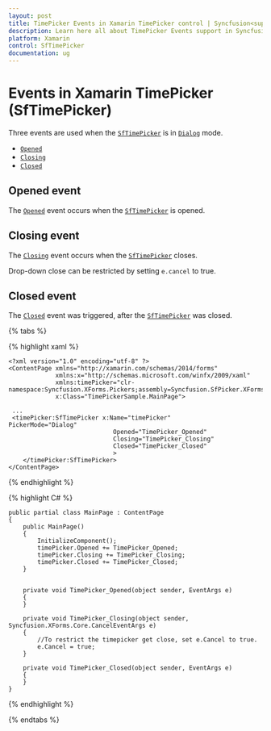 ```yaml
---
layout: post
title: TimePicker Events in Xamarin TimePicker control | Syncfusion<sup>&reg;</sup>
description: Learn here all about TimePicker Events support in Syncfusion<sup>&reg;</sup> Xamarin Time Picker (SfTimePicker) control and more.
platform: Xamarin
control: SfTimePicker
documentation: ug
---
```


# Events in Xamarin TimePicker (SfTimePicker)

Three events are used when the [`SfTimePicker`](https://help.syncfusion.com/cr/xamarin/Syncfusion.XForms.Pickers.SfTimePicker.html) is in [`Dialog`](https://help.syncfusion.com/cr/xamarin/Syncfusion.XForms.Pickers.PickerMode.html#Syncfusion_XForms_Pickers_PickerMode_Dialog) mode.

 * [`Opened`](https://help.syncfusion.com/cr/xamarin/Syncfusion.XForms.Pickers.SfTimePicker.html#Syncfusion_XForms_Pickers_SfTimePicker_Opened)
 * [`Closing`](https://help.syncfusion.com/cr/xamarin/Syncfusion.XForms.Pickers.SfTimePicker.html#Syncfusion_XForms_Pickers_SfTimePicker_Closing)
 * [`Closed`](https://help.syncfusion.com/cr/xamarin/Syncfusion.XForms.Pickers.SfTimePicker.html#Syncfusion_XForms_Pickers_SfTimePicker_Closed)

## Opened event

The [`Opened`](https://help.syncfusion.com/cr/xamarin/Syncfusion.XForms.Pickers.SfTimePicker.html#Syncfusion_XForms_Pickers_SfTimePicker_Opened) event occurs when the [`SfTimePicker`](https://help.syncfusion.com/cr/xamarin/Syncfusion.XForms.Pickers.SfTimePicker.html) is opened. 

## Closing event 

The [`Closing`](https://help.syncfusion.com/cr/xamarin/Syncfusion.XForms.Pickers.SfTimePicker.html#Syncfusion_XForms_Pickers_SfTimePicker_Closing) event occurs when the [`SfTimePicker`](https://help.syncfusion.com/cr/xamarin/Syncfusion.XForms.Pickers.SfTimePicker.html) closes.

Drop-down close can be restricted by setting `e.cancel` to true.

## Closed event

The [`Closed`](https://help.syncfusion.com/cr/xamarin/Syncfusion.XForms.Pickers.SfTimePicker.html#Syncfusion_XForms_Pickers_SfTimePicker_Closed) event was triggered, after the [`SfTimePicker`](https://help.syncfusion.com/cr/xamarin/Syncfusion.XForms.Pickers.SfTimePicker.html) was closed.

{% tabs %}

{% highlight xaml %}

    <?xml version="1.0" encoding="utf-8" ?>
    <ContentPage xmlns="http://xamarin.com/schemas/2014/forms"
                 xmlns:x="http://schemas.microsoft.com/winfx/2009/xaml"
                 xmlns:timePicker="clr-namespace:Syncfusion.XForms.Pickers;assembly=Syncfusion.SfPicker.XForms"
                 x:Class="TimePickerSample.MainPage">
    
     ...
     <timePicker:SfTimePicker x:Name="timePicker"                                          PickerMode="Dialog"
                                 Opened="TimePicker_Opened" 
                                 Closing="TimePicker_Closing"
                                 Closed="TimePicker_Closed"
                                 >
        </timePicker:SfTimePicker>
    </ContentPage>


{% endhighlight %}

{% highlight C# %}
      
    public partial class MainPage : ContentPage
    {
        public MainPage()
        {
            InitializeComponent();
            timePicker.Opened += TimePicker_Opened;
            timePicker.Closing += TimePicker_Closing;
            timePicker.Closed += TimePicker_Closed;
        }

       
        private void TimePicker_Opened(object sender, EventArgs e)
        {
        }

        private void TimePicker_Closing(object sender, Syncfusion.XForms.Core.CancelEventArgs e)
        {
            //To restrict the timepicker get close, set e.Cancel to true.
            e.Cancel = true;
        }

        private void TimePicker_Closed(object sender, EventArgs e)
        {
        }
    }

{% endhighlight %}

{% endtabs %}


